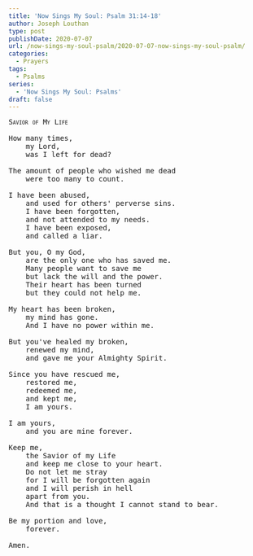 ```yaml
---
title: 'Now Sings My Soul: Psalm 31:14-18'
author: Joseph Louthan
type: post
publishDate: 2020-07-07
url: /now-sings-my-soul-psalm/2020-07-07-now-sings-my-soul-psalm/
categories:
  - Prayers
tags:
  - Psalms
series:
  - 'Now Sings My Soul: Psalms'
draft: false
---
```

<pre>
<div style="font-variant: small-caps;">Savior of My Life</div>
How many times,
	my Lord,
	was I left for dead?

The amount of people who wished me dead
	were too many to count.
	
I have been abused,
	and used for others' perverse sins.
	I have been forgotten,
	and not attended to my needs.
	I have been exposed,
	and called a liar.
	
But you, O my God,
	are the only one who has saved me.
	Many people want to save me
	but lack the will and the power.
	Their heart has been turned
	but they could not help me.
	
My heart has been broken,
	my mind has gone.
	And I have no power within me.
	
But you've healed my broken,
	renewed my mind,
	and gave me your Almighty Spirit.
	
Since you have rescued me,
	restored me,
	redeemed me,
	and kept me,
	I am yours.
	
I am yours,
	and you are mine forever.

Keep me,
	the Savior of my Life
	and keep me close to your heart.
	Do not let me stray
	for I will be forgotten again
	and I will perish in hell
	apart from you.
	And that is a thought I cannot stand to bear.
	
Be my portion and love,
	forever.
	
Amen.
</pre>
